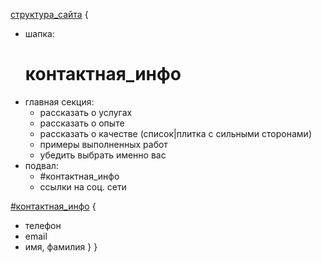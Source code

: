 [структура_сайта](@) {
 - шапка:
   # контактная_инфо
 - главная секция:
   - рассказать о услугах
   - рассказать о опыте
   - рассказать о качестве (список|плитка с сильными сторонами)
   - примеры выполненных работ
   - убедить выбрать именно вас
 - подвал:
   - #контактная_инфо
   - ссылки на соц. сети

  [#контактная_инфо](#) {
   - телефон
   - email
   - имя, фамилия
  }
}


